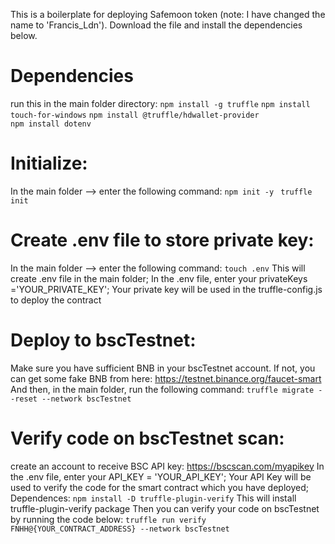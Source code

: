 This is a boilerplate for deploying Safemoon token (note: I have changed the name to 'Francis_Ldn').
Download the file and install the dependencies below.
# Dependencies 
run this in the main folder directory:
`npm install -g truffle`
`npm install touch-for-windows`
`npm install @truffle/hdwallet-provider`  
`npm install dotenv`

# Initialize:
In the main folder --> enter the following command:
`npm init -y `
`truffle init`

# Create .env file to store private key:
In the main folder --> enter the following command:
`touch .env`
This will create .env file in the main folder;
In the .env file, enter your privateKeys ='YOUR_PRIVATE_KEY';
Your private key will be used in the truffle-config.js to deploy the contract

# Deploy to bscTestnet:
Make sure you have sufficient BNB in your bscTestnet account. If not, you can get some fake BNB from here:
https://testnet.binance.org/faucet-smart
And then, in the main folder, run the following command:
`truffle migrate --reset --network bscTestnet`

# Verify code on bscTestnet scan:
create an account to receive BSC API key:
https://bscscan.com/myapikey
In the .env file, enter your API_KEY = 'YOUR_API_KEY';
Your API Key will be used to verify the code for the smart contract which you have deployed;
Dependences:
`npm install -D truffle-plugin-verify`
This will install truffle-plugin-verify package
Then you can verify your code on bscTestnet by running the code below:
`truffle run verify FNHH@{YOUR_CONTRACT_ADDRESS} --network bscTestnet`



